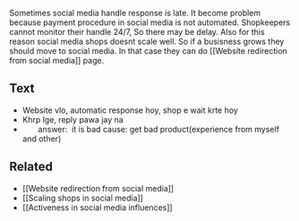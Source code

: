 Sometimes social media handle response is late. It become problem because payment procedure in social media is not automated. Shopkeepers cannot monitor their handle 24/7, So there may be delay. Also for this reason social media shops doesnt scale well. So if a busisness grows they should move to social media. In that case they can do [[Website redirection from social media]] page. 

## Text
- Website vlo, automatic response hoy, shop e wait krte hoy
- Khrp lge, reply pawa jay na
-        answer:  it is bad cause: get bad product(experience from myself and other) 

## Related
- [[Website redirection from social media]]
- [[Scaling shops in social media]]
- [[Activeness in social media influences]]